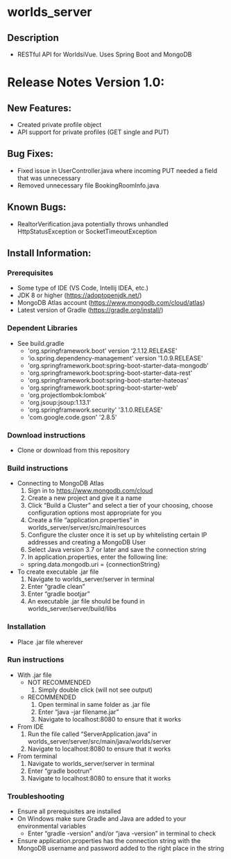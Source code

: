 # worlds_server
## Description
* RESTful API for WorldsiVue. Uses Spring Boot and MongoDB
# Release Notes Version 1.0:
## New Features:
* Created private profile object
* API support for private profiles (GET single and PUT)
## Bug Fixes:
* Fixed issue in UserController.java where incoming PUT needed a field that was unnecessary
* Removed unnecessary file BookingRoomInfo.java
## Known Bugs:
* RealtorVerification.java potentially throws unhandled HttpStatusException or SocketTimeoutException
## Install Information:
### Prerequisites
* Some type of IDE (VS Code, Intellij IDEA, etc.)
* JDK 8 or higher (https://adoptopenjdk.net/)
* MongoDB Atlas account (https://www.mongodb.com/cloud/atlas)
* Latest version of Gradle (https://gradle.org/install/)
### Dependent Libraries
* See build.gradle
  * 'org.springframework.boot' version ‘2.1.12.RELEASE'
  * ‘io.spring.dependency-management' version '1.0.9.RELEASE'
  * 'org.springframework.boot:spring-boot-starter-data-mongodb'
  * 'org.springframework.boot:spring-boot-starter-data-rest'
  * 'org.springframework.boot:spring-boot-starter-hateoas'
  * 'org.springframework.boot:spring-boot-starter-web'
  * 'org.projectlombok:lombok'
  * 'org.jsoup:jsoup:1.13.1'
  * 'org.springframework.security' '3.1.0.RELEASE'
  * 'com.google.code.gson' '2.8.5'
### Download instructions
* Clone or download from this repository
### Build instructions
* Connecting to MongoDB Atlas
  1. Sign in to https://www.mongodb.com/cloud
  2. Create a new project and give it a name
  3. Click “Build a Cluster” and select a tier of your choosing, choose configuration options most appropriate for you
  4. Create a file “application.properties” in worlds_server/server/src/main/resources
  5. Configure the cluster once it is set up by whitelisting certain IP addresses and creating a MongoDB User
  6. Select Java version 3.7 or later and save the connection string
  7. In application.properties, enter the following line:
    * spring.data.mongodb.uri = {connectionString}
* To create  executable .jar file
  1. Navigate to worlds_server/server in terminal
  2. Enter “gradle clean”
  3. Enter “gradle bootjar”
  4. An executable .jar file should be found in worlds_server/server/build/libs
### Installation
* Place .jar file wherever
### Run instructions
* With .jar file
  * NOT RECOMMENDED
    1. Simply double click (will not see output)
  * RECOMMENDED
    1. Open terminal in same folder as .jar file
    2. Enter “java -jar filename.jar”
    3. Navigate to localhost:8080 to ensure that it works
* From IDE
  1. Run the file called “ServerApplication.java” in worlds_server/server/src/main/java/worlds/server
  2. Navigate to localhost:8080 to ensure that it works
* From terminal
  1. Navigate to worlds_server/server in terminal
  2. Enter “gradle bootrun”
  3. Navigate to localhost:8080 to ensure that it works
### Troubleshooting
* Ensure all prerequisites are installed
* On Windows make sure Gradle and Java are added to your environmental variables
  * Enter “gradle -version” and/or “java -version” in terminal to check
* Ensure application.properties has the connection string with the MongoDB username and password added to the right place in the string

